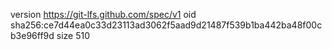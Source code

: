 version https://git-lfs.github.com/spec/v1
oid sha256:ce7d44ea0c33d23113ad3062f5aad9d21487f539b1ba442ba48f00cb3e96ff9d
size 510
